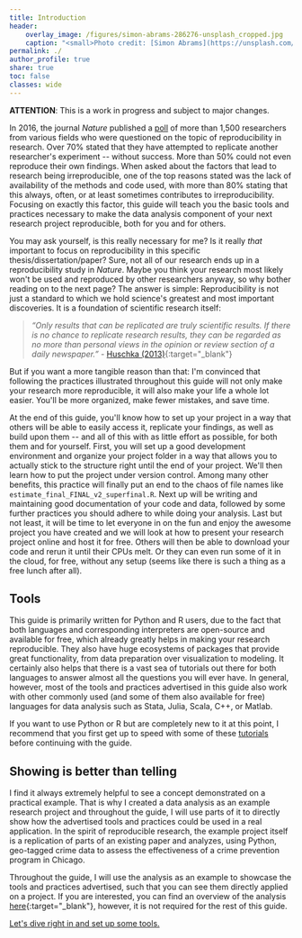 ```yaml
---
title: Introduction
header:
    overlay_image: /figures/simon-abrams-286276-unsplash_cropped.jpg
    caption: "<small>Photo credit: [Simon Abrams](https://unsplash.com/photos/k_T9Zj3SE8k)</small>"
permalink: ./
author_profile: true
share: true
toc: false
classes: wide
---
```

**ATTENTION**: This is a work in progress and subject to major changes.

In 2016, the journal *Nature* published a [poll](https://www.nature.com/news/1-500-scientists-lift-the-lid-on-reproducibility-1.19970?WT.mc_id=SFB_NNEWS_1508_RHBox) of more than 1,500 researchers from various fields who were questioned on the topic of reproducibility in research. Over 70% stated that they have attempted to replicate another researcher's experiment -- without success. More than 50% could not even reproduce their own findings. When asked about the factors that lead to research being irreproducible, one of the top reasons stated was the lack of availability of the methods and code used, with more than 80% stating that this always, often, or at least sometimes contributes to irreproducibility. Focusing on exactly this factor, this guide will teach you the basic tools and practices necessary to make the data analysis component of your next research project reproducible, both for you and for others.

You may ask yourself, is this really necessary for me? Is it really *that* important to focus on reproducibility in this specific thesis/dissertation/paper? Sure, not all of our research ends up in a reproducibility study in *Nature*. Maybe you think your research most likely won't be used and reproduced by other researchers anyway, so why bother reading on to the next page? The answer is simple: Reproducibility is not just a standard to which we hold science's greatest and most important discoveries. It is a foundation of scientific research itself:

>*“Only results that can be replicated are truly scientific results. If there is no chance to replicate
research results, they can be regarded as no more than personal views in the opinion or review
section of a daily newspaper.”* - [Huschka (2013)](https://www.ratswd.de/dl/RatSWD_WP_216.pdf){:target="_blank"}

But if you want a more tangible reason than that: I'm convinced that following the practices illustrated throughout this guide will not only make your research more reproducible, it will also make your life a whole lot easier. You'll be more organized, make fewer mistakes, and save time.

At the end of this guide, you'll know how to set up your project in a way that others will be able to easily access it, replicate your findings, as well as build upon them -- and all of this with as little effort as possible, for both them and for yourself. First, you will set up a good development environment and organize your project folder in a way that allows you to actually stick to the structure right until the end of your project. We'll then learn how to put the project under version control. Among many other benefits, this practice will finally put an end to the chaos of file names like `estimate_final_FINAL_v2_superfinal.R`. Next up will be writing and maintaining good documentation of your code and data, followed by some further practices you should adhere to while doing your analysis. Last but not least, it will be time to let everyone in on the fun and enjoy the awesome project you have created and we will look at how to present your research project online and host it for free. Others will then be able to download your code and rerun it until their CPUs melt. Or they can even run some of it in the cloud, for free, without any setup (seems like there is such a thing as a free lunch after all).

## Tools
This guide is primarily written for Python and R users, due to the fact that both languages and corresponding interpreters are open-source and available for free, which already greatly helps in making your research reproducible. They also have huge ecosystems of packages that provide great functionality, from data preparation over visualization to modeling. It certainly also helps that there is a vast sea of tutorials out there for both languages to answer almost all the questions you will ever have. In general, however, most of the tools and practices advertised in this guide also work with other commonly used (and some of them also available for free) languages for data analysis such as Stata, Julia, Scala, C++, or Matlab.

If you want to use Python or R but are completely new to it at this point, I recommend that you first get up to speed with some of these [tutorials](/beginner_resources) before continuing with the guide.

## Showing is better than telling
I find it always extremely helpful to see a concept demonstrated on a practical example. That is why I created a data analysis as an example research project and throughout the guide, I will use parts of it to directly show how the advertised tools and practices could be used in a real application. In the spirit of reproducible research, the example project itself is a replication of parts of an existing paper and analyzes, using Python, geo-tagged crime data to assess the effectiveness of a crime prevention program in Chicago.


Throughout the guide, I will use the analysis as an example to showcase the tools and practices advertised, such that you can see them directly applied on a project. If you are interested, you can find an overview of the analysis [here](https://binste.github.io/chicago_safepassage_evaluation/){:target="_blank"}, however, it is not required for the rest of this guide.

[Let's dive right in and set up some tools.](./preparation/development_environment)
